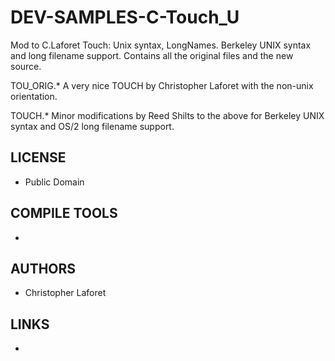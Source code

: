 # DEV-SAMPLES-C-Touch_U
Mod to C.Laforet Touch: Unix syntax, LongNames. Berkeley UNIX syntax and long filename support. Contains all the original files and the new source.

TOU_ORIG.*      A very nice TOUCH by Christopher Laforet with the non-unix orientation.

TOUCH.*         Minor modifications by Reed Shilts to the above for Berkeley UNIX syntax and OS/2 long filename support.


## LICENSE
* Public Domain

## COMPILE TOOLS
* 
 
## AUTHORS
* Christopher Laforet

## LINKS
* 
